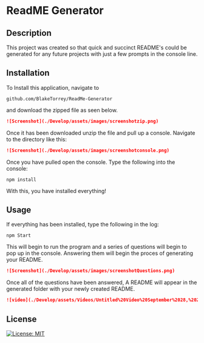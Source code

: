 # ReadME Generator

## Description

This project was created so that quick and succinct README's could be generated for any future projects with just a few prompts in the console line.

## Installation

To Install this application, navigate to 

```
github.com/BlakeTorrey/ReadMe-Generator
```

and download the zipped file as seen below.

```md
![Screenshot](./Develop/assets/images/screenshotzip.png)
```

Once it has been downloaded unzip the file and pull up a console. Navigate to the directory like this:

```md
![Screenshot](./Develop/assets/images/screenshotconsole.png)
```

Once you have pulled open the console. Type the following into the console:

```
npm install
```

With this, you have installed everything!

## Usage

If everything has been installed, type the following in the log:

```
npm Start
```

This will begin to run the program and a series of questions will begin to pop up in the console. Answering them will begin the proces of generating your README.

```md
![Screenshot](./Develop/assets/images/screenshotQuestions.png)
```

Once all of the questions have been answered, A README will appear in the generated folder with your newly created README.

```md
![video](./Develop/assets/Videos/Untitled%20Video%20September%2028,%202024%205_35%20PM.webm)
```

## License
[![License: MIT](https://img.shields.io/badge/License-MIT-yellow.svg)](https://opensource.org/licenses/MIT)


